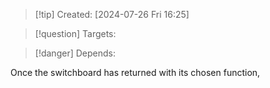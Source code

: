 
>[!tip] Created: [2024-07-26 Fri 16:25]

>[!question] Targets: 

>[!danger] Depends: 

Once the switchboard has returned with its chosen function, 
